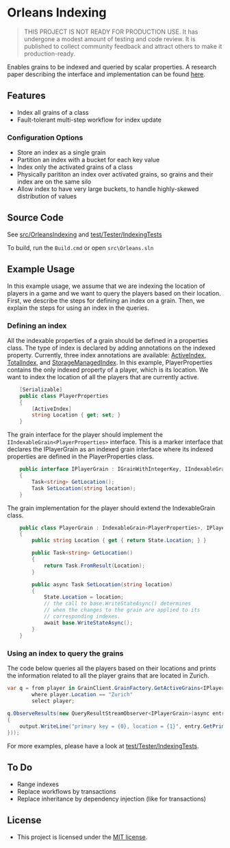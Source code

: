 # Orleans Indexing

> THIS PROJECT IS NOT READY FOR PRODUCTION USE. It has undergone a modest amount of testing and code review. It is published to collect community feedback and attract others to make it production-ready. 

Enables grains to be indexed and queried by scalar properties. A research paper describing the interface and implementation can be found [here](http://cidrdb.org/cidr2017/papers/p29-bernstein-cidr17.pdf).

## Features

- Index all grains of a class 
- Fault-tolerant multi-step workflow for index update

### Configuration Options
- Store an index as a single grain
- Partition an index with a bucket for each key value
- Index only the activated grains of a class
- Physically parititon an index over activated grains, so grains and their index are on the same silo
- Allow index to have very large buckets, to handle highly-skewed distribution of values

## Source Code

See [src/OrleansIndexing](src/OrleansIndexing) and [test/Tester/IndexingTests](test/Tester/IndexingTests)

To build, run the `Build.cmd` or open `src\Orleans.sln`

## Example Usage

In this example usage, we assume that we are indexing the location of players in a game and we want to query the players based on their location. First, we describe the steps for defining an index on a grain. Then, we explain the steps for using an index in the queries.

### Defining an index

All the indexable properties of a grain should be defined in a properties class. The type of index is declared by adding annotations on the indexed property. Currently, three index annotations are available: [ActiveIndex](src/OrleansIndexing/Core/Annotations/ActiveIndexAttribute.cs), [TotalIndex](src/OrleansIndexing/Core/Annotations/TotalIndexAttribute.cs), and [StorageManagedIndex](src/OrleansIndexing/Core/Annotations/StorageManagedIndexAttribute.cs). In this example, PlayerProperties contains the only indexed property of a player, which is its location. We want to index the location of all the players that are currently active.

```c#
    [Serializable]
    public class PlayerProperties
    {
        [ActiveIndex]
        string Location { get; set; }
    }
```

The grain interface for the player should implement the `IIndexableGrain<PlayerProperties>` interface. This is a marker interface that declares the IPlayerGrain as an indexed grain interface where its indexed properties are defined in the PlayerProperties class.

```c#
    public interface IPlayerGrain : IGrainWithIntegerKey, IIndexableGrain<PlayerProperties>
    {
        Task<string> GetLocation();
        Task SetLocation(string location);
    }
```

The grain implementation for the player should extend the IndexableGrain<PlayerProperties> class.

```c#
    public class PlayerGrain : IndexableGrain<PlayerProperties>, IPlayerGrain
    {
        public string Location { get { return State.Location; } }

        public Task<string> GetLocation()
        {
            return Task.FromResult(Location);
        }

        public async Task SetLocation(string location)
        {
            State.Location = location;
            // the call to base.WriteStateAsync() determines
            // when the changes to the grain are applied to its
            // corresponding indexes.
            await base.WriteStateAsync();
        }
    }
```

### Using an index to query the grains

The code below queries all the players based on their locations and prints the information related to all the player grains that are located in Zurich.

```c#
var q = from player in GrainClient.GrainFactory.GetActiveGrains<IPlayerGrain, PlayerProperties>()
        where player.Location == "Zurich"
        select player;
        
q.ObserveResults(new QueryResultStreamObserver<IPlayerGrain>(async entry =>
{
    output.WriteLine("primary key = {0}, location = {1}", entry.GetPrimaryKeyLong(), await entry.GetLocation());
}));
```

For more examples, please have a look at [test/Tester/IndexingTests](test/Tester/IndexingTests).

## To Do

- Range indexes
- Replace workflows by transactions
- Replace inheritance by dependency injection (like for transactions)

## License

- This project is licensed under the [MIT license](https://github.com/dotnet/orleans/blob/master/LICENSE).




